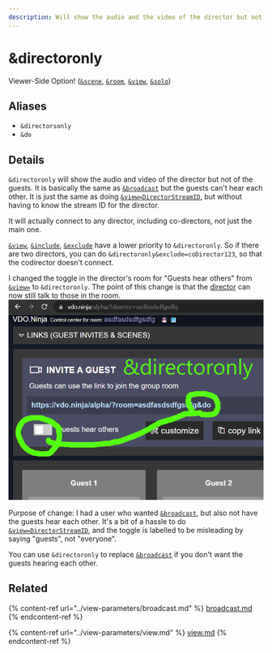 ```yaml
---
description: Will show the audio and the video of the director but not of the guests
---
```


# \&directoronly

Viewer-Side Option! ([`&scene`](../view-parameters/scene.md), [`&room`](../../general-settings/room.md), [`&view`](../view-parameters/view.md), [`&solo`](../mixer-scene-parameters/and-solo.md))

## Aliases

* `&directorsonly`
* `&do`

## Details

`&directoronly` will show the audio and video of the director but not of the guests. It is basically the same as [`&broadcast`](../view-parameters/broadcast.md) but the guests can't hear each other. It is just the same as doing [`&view=DirectorStreamID`](../view-parameters/view.md), but without having to know the stream ID for the director.

It will actually connect to any director, including co-directors, not just the main one.

[`&view`](../view-parameters/view.md), [`&include`](../mixer-scene-parameters/and-include.md), [`&exclude`](../view-parameters/and-exclude.md) have a lower priority to `&directoronly`. So if there are two directors, you can do `&directoronly&exclude=coDirector123`, so that the codirector doesn't connect.

I changed the toggle in the director's room for "Guests hear others" from [`&view=`](../view-parameters/view.md) to `&directoronly`. The point of this change is that the [director](../../viewers-settings/director.md) can now still talk to those in the room.\
![](<../../.gitbook/assets/image (9) (2).png>)

Purpose of change: I had a user who wanted [`&broadcast`](../view-parameters/broadcast.md), but also not have the guests hear each other. It's a bit of a hassle to do [`&view=DirectorStreamID`](../view-parameters/view.md), and the toggle is labelled to be misleading by saying "guests", not "everyone".

You can use `&directoronly` to replace [`&broadcast`](../view-parameters/broadcast.md) if you don't want the guests hearing each other.

## Related

{% content-ref url="../view-parameters/broadcast.md" %}
[broadcast.md](../view-parameters/broadcast.md)
{% endcontent-ref %}

{% content-ref url="../view-parameters/view.md" %}
[view.md](../view-parameters/view.md)
{% endcontent-ref %}
